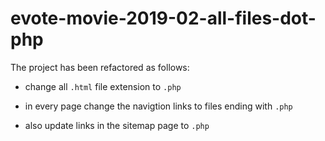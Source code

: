 # evote-movie-2019-02-all-files-dot-php

The project has been refactored as follows:

- change all `.html` file extension to `.php` 

- in every page change the navigtion links to files ending with `.php`

- also update links in the sitemap page to `.php`
